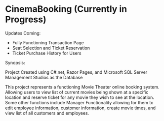 # CinemaBooking (Currently in Progress)

Updates Coming:

- Fully Functioning Transaction Page
- Seat Selection and Ticket Reservation
- Ticket Purchase History for Users

Synopsis:

Project Created using C#.net, Razor Pages, and Microsoft SQL Server Management Studios as the Database

This project represents a functioning Movie Theater online booking system. Allowing users to view list of current movies being shown at a specific location and reserve ticket for any movie they wish to see at the location. Some other functions include Manager Functionality allowing for them to edit employee information, customer information, create movie times, and view list of all customers and employees.
